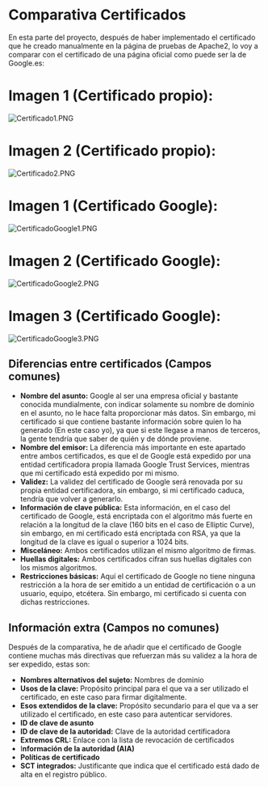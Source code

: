 # Comparativa Certificados

En esta parte del proyecto, después de haber implementado el certificado que he creado manualmente en la página de pruebas de Apache2, lo voy a comparar con el certificado de una página oficial como puede ser la de Google.es:

# **Imagen 1 (Certificado propio):**

![Certificado1.PNG](Comparativa%20Certificados%20785a491b90634d37a10f217be73ef343/Certificado1.png)

# Imagen 2 (Certificado propio):

![Certificado2.PNG](Comparativa%20Certificados%20785a491b90634d37a10f217be73ef343/Certificado2.png)

# Imagen 1 (Certificado Google):

![CertificadoGoogle1.PNG](Comparativa%20Certificados%20785a491b90634d37a10f217be73ef343/CertificadoGoogle1.png)

# Imagen 2 (Certificado Google):

![CertificadoGoogle2.PNG](Comparativa%20Certificados%20785a491b90634d37a10f217be73ef343/CertificadoGoogle2.png)

# Imagen 3 (Certificado Google):

![CertificadoGoogle3.PNG](Comparativa%20Certificados%20785a491b90634d37a10f217be73ef343/CertificadoGoogle3.png)

## Diferencias entre certificados (Campos comunes)

- **Nombre del asunto:** Google al ser una empresa oficial y bastante conocida mundialmente, con indicar solamente su nombre de dominio en el asunto, no le hace falta proporcionar más datos. Sin embargo, mi certificado si que contiene bastante información sobre quien lo ha generado (En este caso yo), ya que si este llegase a manos de terceros, la gente tendría que saber de quién y de dónde proviene.
- **Nombre del emisor:** La diferencia más importante en este apartado entre ambos certificados, es que el de Google está expedido por una entidad certificadora propia llamada Google Trust Services, mientras que mi certificado está expedido por mi mismo.
- **Validez:** La validez del certificado de Google será renovada por su propia entidad certificadora, sin embargo, si mi certificado caduca, tendría que volver a generarlo.
- **Información de clave pública:** Esta información, en el caso del certificado de Google, está encriptada con el algoritmo más fuerte en relación a la longitud de la clave (160 bits en el caso de Elliptic Curve), sin embargo, en mi certificado está encriptada con RSA, ya que la longitud de la clave es igual o superior a 1024 bits.
- **Misceláneo:** Ambos certificados utilizan el mismo algoritmo de firmas.
- **Huellas digitales:** Ambos certificados cifran sus huellas digitales con los mismos algoritmos.
- **Restricciones básicas:** Aquí el certificado de Google no tiene ninguna restricción a la hora de ser emitido a un entidad de certificación o a un usuario, equipo, etcétera. Sin embargo, mi certificado si cuenta con dichas restricciones.

## Información extra (Campos no comunes)

Después de la comparativa, he de añadir que el certificado de Google contiene muchas más directivas que refuerzan más su validez a la hora de ser expedido, estas son:

- **Nombres alternativos del sujeto:** Nombres de dominio
- **Usos de la clave:** Propósito principal para el que va a ser utilizado el certificado, en este caso para firmar digitalmente.
- **Esos extendidos de la clave:** Propósito secundario para el que va a ser utilizado el certificado, en este caso para autenticar servidores.
- **ID de clave de asunto**
- **ID de clave de la autoridad:** Clave de la autoridad certificadora
- **Extremos CRL:** Enlace con la lista de revocación de certificados
- I**nformación de la autoridad (AIA)**
- **Políticas de certificado**
- **SCT integrados:** Justificante que indica que el certificado está dado de alta en el registro público.